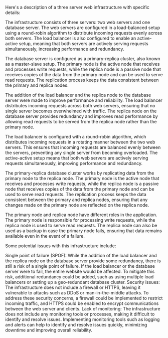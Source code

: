 Here's a description of a three server web infrastructure with specific details:

The infrastructure consists of three servers: two web servers and one database server. The web servers are configured in a load-balanced setup using a round-robin algorithm to distribute incoming requests evenly across both servers. The load balancer is also configured to enable an active-active setup, meaning that both servers are actively serving requests simultaneously, increasing performance and redundancy.

The database server is configured as a primary-replica cluster, also known as a master-slave setup. The primary node is the active node that receives and processes write requests, while the replica node is a passive node that receives copies of the data from the primary node and can be used to serve read requests. The replication process keeps the data consistent between the primary and replica nodes.

The addition of the load balancer and the replica node to the database server were made to improve performance and reliability. The load balancer distributes incoming requests across both web servers, ensuring that no single server becomes overwhelmed with traffic. The replica node on the database server provides redundancy and improves read performance by allowing read requests to be served from the replica node rather than the primary node.

The load balancer is configured with a round-robin algorithm, which distributes incoming requests in a rotating manner between the two web servers. This ensures that incoming requests are balanced evenly between the servers, preventing any single server from becoming overloaded. The active-active setup means that both web servers are actively serving requests simultaneously, improving performance and redundancy.

The primary-replica database cluster works by replicating data from the primary node to the replica node. The primary node is the active node that receives and processes write requests, while the replica node is a passive node that receives copies of the data from the primary node and can be used to serve read requests. The replication process keeps the data consistent between the primary and replica nodes, ensuring that any changes made on the primary node are reflected on the replica node.

The primary node and replica node have different roles in the application. The primary node is responsible for processing write requests, while the replica node is used to serve read requests. The replica node can also be used as a backup in case the primary node fails, ensuring that data remains available even in the event of a failure.

Some potential issues with this infrastructure include:

Single point of failure (SPOF): While the addition of the load balancer and the replica node on the database server provide some redundancy, there is still a risk of a single point of failure. If the load balancer or the database server were to fail, the entire website would be affected. To mitigate this risk, additional redundancy could be added, such as using multiple load balancers or setting up a geo-redundant database cluster.
Security issues: The infrastructure does not include a firewall or HTTPS, leaving it vulnerable to attacks such as DDoS or man-in-the-middle attacks. To address these security concerns, a firewall could be implemented to restrict incoming traffic, and HTTPS could be enabled to encrypt communications between the web server and clients.
Lack of monitoring: The infrastructure does not include any monitoring tools or processes, making it difficult to identify and resolve issues. Implementing monitoring tools such as logging and alerts can help to identify and resolve issues quickly, minimizing downtime and improving overall reliability.